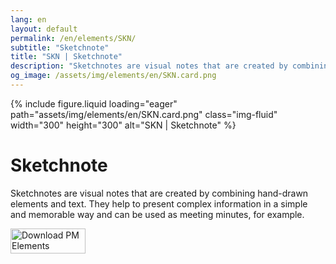 ```yaml
---
lang: en
layout: default
permalink: /en/elements/SKN/
subtitle: "Sketchnote"
title: "SKN | Sketchnote"
description: "Sketchnotes are visual notes that are created by combining hand-drawn elements and text. They help to present complex information in a simple and memorable way and can be used as meeting minutes, for example."
og_image: /assets/img/elements/en/SKN.card.png
---
```


{% include figure.liquid loading="eager" path="assets/img/elements/en/SKN.card.png" class="img-fluid" width="300" height="300" alt="SKN | Sketchnote" %}

# Sketchnote

Sketchnotes are visual notes that are created by combining hand-drawn elements and text. They help to present complex information in a simple and memorable way and can be used as meeting minutes, for example.

<a href="https://apps.apple.com/app/apple-store/id6738084498?pt=127441684&ct=website&mt=8">
  <img src="{{ "assets/img/en/appstore.png" | relative_url }}" width="120" height="40" alt="Download PM Elements">
</a>
